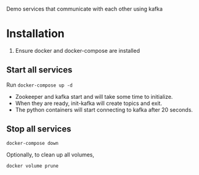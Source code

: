 Demo services that communicate with each other using kafka

# Installation

1. Ensure docker and docker-compose are installed

## Start all services

Run `docker-compose up -d`

* Zookeeper and kafka start and will take some time to initialize.
* When they are ready, init-kafka will create topics and exit.
* The python containers will start connecting to kafka after 20 seconds.

## Stop all services

`docker-compose down`

Optionally, to clean up all volumes,

`docker volume prune`
